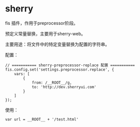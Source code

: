sherry 
====

fis 插件，作用于preprocessor阶段。

预定义常量替换，主要用于sherry-web。

主要用途：将文件中的特定变量替换为配置的字符串。

配置：

    // =========== sherry-preprocessor-replace 配置 ===========
    fis.config.set('settings.preprocessor.replace', {
        vars: [
            {
                from: /__ROOT__/g,
                to: 'http://dev.sherryui.com'
            }
        ]
    });

使用：

    var url = __ROOT__ + '/test.html'
